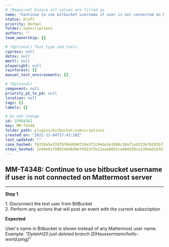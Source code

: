 ```yaml
---
# (Required) Ensure all values are filled up
name: "Continue to use bitbucket username if user is not connected on Mattermost server"
status: Draft
priority: Normal
folder: Subscriptions
authors: ""
team_ownership: []

# (Optional) Test type and tools
cypress: null
detox: null
mmctl: null
playwright: null
rainforest: []
manual_test_environments: []

# (Optional)
component: null
priority_p1_to_p4: null
location: null
tags: []
labels: []

# Do not change
id: 15984362
key: MM-T4348
folder_path: plugins/bitbucket/subscriptions
created_on: "2021-11-04T17:43:28Z"
last_updated: ""
case_hashed: f6230a5e37d78f6b409df19e3f2c04de2e1090c30af1a8253b702835731cad540f57cefad6fae4e88889ce787ff34041
steps_hashed: 2e99e81f08924b9bdb6f4923f2b12eae8055ca40dd29ce2389ad1bf676eb67cb82bc39a4548a1d5acf267885c65cf488
---
```


## MM-T4348: Continue to use bitbucket username if user is not connected on Mattermost server

---

**Step 1**

1\. Disconnect the test user from BitBucket\
2\. Perform any acrions that will post an event with the current subscription

**Expected**

User's name in Bitbucket is shown instead of any Mattermost user name.\
Example: _"DylanH20 just deleted branch \[DHaussermann/hello-world:ping]"_
